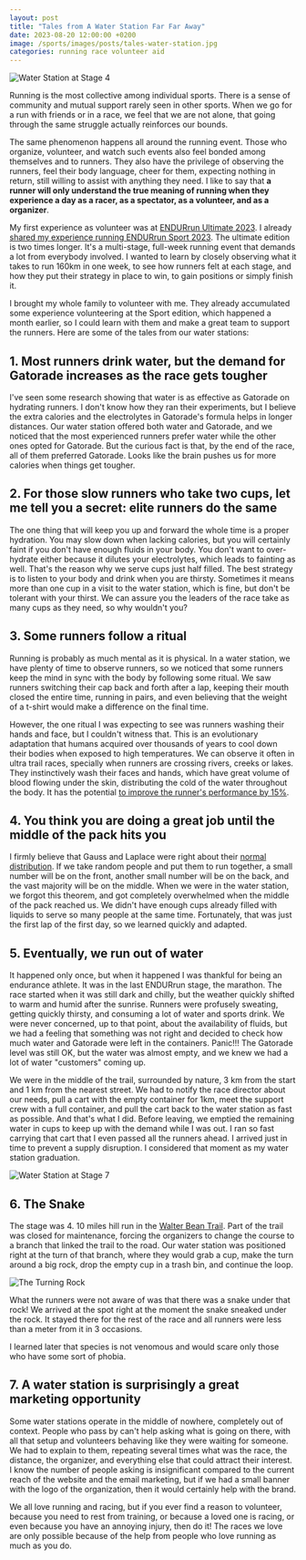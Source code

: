 ```yaml
---
layout: post
title: "Tales from A Water Station Far Far Away"
date: 2023-08-20 12:00:00 +0200
image: /sports/images/posts/tales-water-station.jpg
categories: running race volunteer aid
---
```


![Water Station at Stage 4](/sports/images/posts/tales-water-station.jpg)

Running is the most collective among individual sports. There is a sense of community and mutual support rarely seen in other sports. When we go for a run with friends or in a race, we feel that we are not alone, that going through the same struggle actually reinforces our bounds.

The same phenomenon happens all around the running event. Those who organize, volunteer, and watch such events also feel bonded among themselves and to runners. They also have the privilege of observing the runners, feel their body language, cheer for them, expecting nothing in return, still willing to assist with anything they need. I like to say that **a runner will only understand the true meaning of running when they experience a day as a racer, as a spectator, as a volunteer, and as a organizer**.

<!-- more -->

My first experience as volunteer was at [ENDURrun Ultimate 2023](https://raceroster.com/events/2024/78957/the-endurrun-2024). I already [shared my experience running ENDURrun Sport 2023](/sports/2023/07/endurrun-sport.html). The ultimate edition is two times longer. It's a multi-stage, full-week running event that demands a lot from everybody involved. I wanted to learn by closely observing what it takes to run 160km in one week, to see how runners felt at each stage, and how they put their strategy in place to win, to gain positions or simply finish it.

I brought my whole family to volunteer with me. They already accumulated some experience volunteering at the Sport edition, which happened a month earlier, so I could learn with them and make a great team to support the runners. Here are some of the tales from our water stations:

## 1. Most runners drink water, but the demand for Gatorade	increases as the race gets tougher

I've seen some research showing that water is as effective as Gatorade on hydrating runners. I don't know how they ran their experiments, but I believe the extra calories and the electrolytes in Gatorade's formula helps in longer distances. Our water station offered both water and Gatorade, and we noticed that the most experienced runners prefer water while the  other ones opted for Gatorade. But the curious fact is that, by the end of the race, all of them preferred Gatorade. Looks like the brain pushes us for more calories when things get tougher.

## 2. For those slow runners who take two cups, let me tell you a secret: elite runners do the same

The one thing that will keep you up and forward the whole time is a proper hydration. You may slow down when lacking calories, but you will certainly faint if you don't have enough fluids in your body. You don't want to over-hydrate either because it dilutes your electrolytes, which leads to fainting as well. That's the reason why we serve cups just half filled. The best strategy is to listen to your body and drink when you are thirsty. Sometimes it means more than one cup in a visit to the water station, which is fine, but don't be tolerant with your thirst. We can assure you the leaders of the race take as many cups as they need, so why wouldn't you?

## 3. Some runners follow a ritual

Running is probably as much mental as it is physical. In a water station, we have plenty of time to observe runners, so we noticed that some runners keep the mind in sync with the body by following some ritual. We saw runners switching their cap back and forth after a lap, keeping their mouth closed the entire time, running in pairs, and even believing that the weight of a t-shirt would make a difference on the final time.

However, the one ritual I was expecting to see was runners washing their hands and face, but I couldn't witness that. This is an evolutionary adaptation that humans acquired over thousands of years to cool down their bodies when exposed to high temperatures. We can observe it often in ultra trail races, specially when runners are crossing rivers, creeks or lakes. They instinctively wash their faces and hands, which have great volume of blood flowing under the skin, distributing the cold of the water throughout the body. It has the potential [to improve the runner's performance by 15%](https://pubmed.ncbi.nlm.nih.gov/27267974/).

## 4. You think you are doing a great job until the middle of the pack hits you

I firmly believe that Gauss and Laplace were right about their [normal distribution](https://en.wikipedia.org/wiki/Normal_distribution). If we take random people and put them to run together, a small number will be on the front, another small number will be on the back, and the vast majority will be on the middle. When we were in the water station, we forgot this theorem, and got completely overwhelmed when the middle of the pack reached us. We didn't have enough cups already filled with liquids to serve so many people at the same time. Fortunately, that was just the first lap of the first day, so we learned quickly and adapted.

## 5. Eventually, we run out of water

It happened only once, but when it happened I was thankful for being an endurance athlete. It was in the last ENDURrun stage, the marathon. The race started when it was still dark and chilly, but the weather quickly shifted to warm and humid after the sunrise. Runners were profusely sweating, getting quickly thirsty, and consuming a lot of water and sports drink. We were never concerned, up to that point, about the availability of fluids, but we had a feeling that something was not right and decided to check how much water and Gatorade were left in the containers. Panic!!! The Gatorade level was still OK, but the water was almost empty, and we knew we had a lot of water "customers" coming up.

We were in the middle of the trail, surrounded by nature, 3 km from the start and 1 km from the nearest street. We had to notify the race director about our needs, pull a cart with the empty container for 1km, meet the support crew with a full container, and pull the cart back to the water station as fast as possible. And that's what I did. Before leaving, we emptied the remaining water in cups to keep up with the demand while I was out. I ran so fast carrying that cart that I even passed all the runners ahead. I arrived just in time to prevent a supply disruption. I considered that moment as my water station graduation.

![Water Station at Stage 7](/sports/images/posts/tales-water-station-2.jpg)

## 6. The Snake

The stage was 4. 10 miles hill run in the [Walter Bean Trail](https://www.kitchener.ca/en/parks-and-trails/walter-bean-grand-river-trail.aspx). Part of the trail was closed for maintenance, forcing the organizers to change the course to a branch that linked the trail to the road. Our water station was positioned right at the turn of that branch, where they would grab a cup, make the turn around a big rock, drop the empty cup in a trash bin, and continue the loop.

![The Turning Rock](/sports/images/posts/tales-water-station-3.jpg)

What the runners were not aware of was that there was a snake under that rock! We arrived at the spot right at the moment the snake sneaked under the rock. It stayed there for the rest of the race and all runners were less than a meter from it in 3 occasions.

I learned later that species is not venomous and would scare only those who have some sort of phobia.

## 7. A water station is surprisingly a great marketing opportunity

Some water stations operate in the middle of nowhere, completely out of context. People who pass by can't help asking what is going on there, with all that setup and volunteers behaving like they were waiting for someone. We had to explain to them, repeating several times what was the race, the distance, the organizer, and everything else that could attract their interest. I know the number of people asking is insignificant compared to the current reach of the website and the email marketing, but if we had a small banner with the logo of the organization, then it would certainly help with the brand.

We all love running and racing, but if you ever find a reason to volunteer, because you need to rest from training, or because a loved one is racing, or even because you have an annoying injury, then do it! The races we love are only possible because of the help from people who love running as much as you do.
